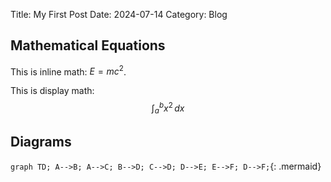 Title: My First Post
Date: 2024-07-14
Category: Blog

## Mathematical Equations

This is inline math: $E = mc^2$.

This is display math:
$$ \int_{a}^{b} x^2 \, dx $$

## Diagrams

`
graph TD;
    A-->B;
    A-->C;
    B-->D;
    C-->D;
    D-->E;
    E-->F;
    D-->F;
`{: .mermaid}